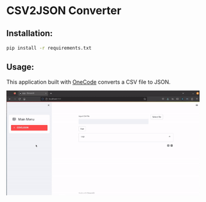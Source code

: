 # CSV2JSON Converter

## Installation:
```bash
pip install -r requirements.txt
```

## Usage:
This application built with [OneCode](https://github.com/deeplime-io/onecode) converts a CSV file to JSON.

![`CSV2JSON` example in action](https://github.com/deeplime-io/onecode/raw/main/docs/assets/csv2json.gif)
